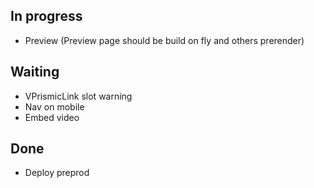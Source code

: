 ## In progress
- Preview (Preview page should be build on fly and others prerender)

## Waiting
- VPrismicLink slot warning
- Nav on mobile
- Embed video


## Done
- Deploy preprod
